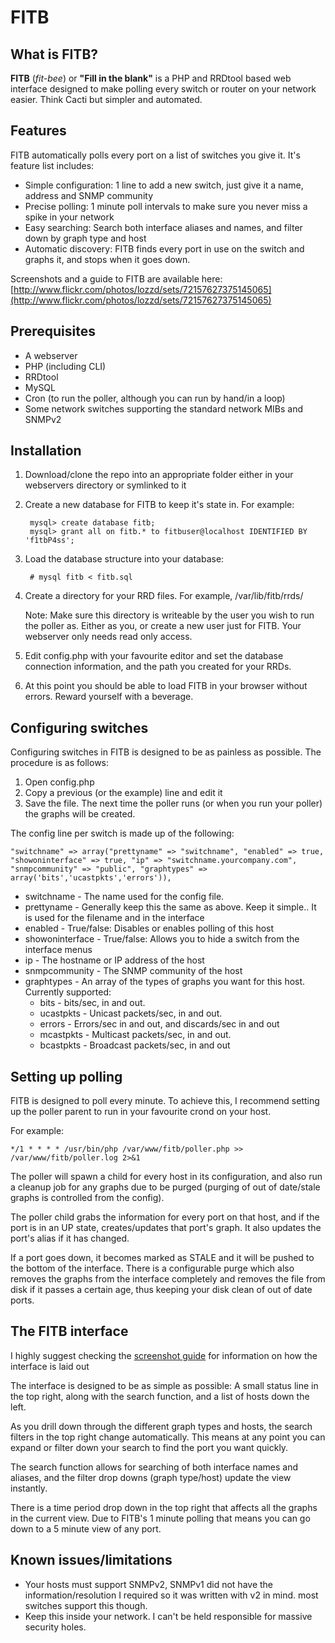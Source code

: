 # FITB

## What is FITB?

__FITB__ (_fit-bee_) or __"Fill in the blank"__ is a PHP and RRDtool based web interface designed to make polling every
switch or router on your network easier. Think Cacti but simpler and automated. 

## Features

FITB automatically polls every port on a list of switches you give it. It's feature list includes:

* Simple configuration: 1 line to add a new switch, just give it a name, address and SNMP community
* Precise polling: 1 minute poll intervals to make sure you never miss a spike in your network
* Easy searching: Search both interface aliases and names, and filter down by graph type and host
* Automatic discovery: FITB finds every port in use on the switch and graphs it, and stops when it goes down. 

Screenshots and a guide to FITB are available here: [http://www.flickr.com/photos/lozzd/sets/72157627375145065](http://www.flickr.com/photos/lozzd/sets/72157627375145065)

## Prerequisites
* A webserver
* PHP (including CLI)
* RRDtool
* MySQL
* Cron (to run the poller, although you can run by hand/in a loop)
* Some network switches supporting the standard network MIBs and SNMPv2

## Installation
1. Download/clone the repo into an appropriate folder either in your webservers directory or symlinked to it
2. Create a new database for FITB to keep it's state in. For example:

        mysql> create database fitb;
        mysql> grant all on fitb.* to fitbuser@localhost IDENTIFIED BY 'f1tbP4ss';

3. Load the database structure into your database:

        # mysql fitb < fitb.sql

4. Create a directory for your RRD files. For example, /var/lib/fitb/rrds/
    
    Note: Make sure this directory is writeable by the user you wish to run the poller as. Either as you, or create
    a new user just for FITB. Your webserver only needs read only access. 
5. Edit config.php with your favourite editor and set the database connection information, and the path you created 
for your RRDs. 
6. At this point you should be able to load FITB in your browser without errors. Reward yourself with a beverage. 

## Configuring switches

Configuring switches in FITB is designed to be as painless as possible. The procedure is as follows:

1. Open config.php
2. Copy a previous (or the example) line and edit it
3. Save the file. The next time the poller runs (or when you run your poller) the graphs will be created. 

The config line per switch is made up of the following:

    "switchname" => array("prettyname" => "switchname", "enabled" => true, "showoninterface" => true, "ip" => "switchname.yourcompany.com", "snmpcommunity" => "public", "graphtypes" => array('bits','ucastpkts','errors')),

* switchname - The name used for the config file. 
* prettyname - Generally keep this the same as above. Keep it simple.. It is used for the filename and in the interface
* enabled - True/false: Disables or enables polling of this host
* showoninterface - True/false: Allows you to hide a switch from the interface menus
* ip - The hostname or IP address of the host
* snmpcommunity - The SNMP community of the host
* graphtypes - An array of the types of graphs you want for this host. Currently supported:
    * bits - bits/sec, in and out. 
    * ucastpkts - Unicast packets/sec, in and out.
    * errors - Errors/sec in and out, and discards/sec in and out
    * mcastpkts - Multicast packets/sec, in and out. 
    * bcastpkts - Broadcast packets/sec, in and out

## Setting up polling

FITB is designed to poll every minute. To achieve this, I recommend setting up the poller parent to run in your favourite
crond on your host. 

For example:

    */1 * * * * /usr/bin/php /var/www/fitb/poller.php >> /var/www/fitb/poller.log 2>&1

The poller will spawn a child for every host in its configuration, and also run a cleanup job for any graphs due to be purged 
(purging of out of date/stale graphs is controlled from the config).

The poller child grabs the information for every port on that host, and if the port is in an UP state, creates/updates that 
port's graph. It also updates the port's alias if it has changed. 

If a port goes down, it becomes marked as STALE and it will be pushed to the bottom of the interface. There is a configurable
purge which also removes the graphs from the interface completely and removes the file from disk if it passes a certain age,
thus keeping your disk clean of out of date ports. 

## The FITB interface

I highly suggest checking the [screenshot guide](http://www.flickr.com/photos/lozzd/sets/72157627375145065) for information on how the interface is laid out

The interface is designed to be as simple as possible: A small status line in the top right, along with the search function,
and a list of hosts down the left. 

As you drill down through the different graph types and hosts, the search filters in the top right change automatically. 
This means at any point you can expand or filter down your search to find the port you want quickly. 

The search function allows for searching of both interface names and aliases, and the filter drop downs (graph type/host)
update the view instantly. 

There is a time period drop down in the top right that affects all the graphs in the current view. Due to FITB's 1 minute
polling that means you can go down to a 5 minute view of any port. 


## Known issues/limitations
* Your hosts must support SNMPv2, SNMPv1 did not have the information/resolution I required so it was written with v2
in mind. most switches support this though. 
* Keep this inside your network. I can't be held responsible for massive security holes. 
